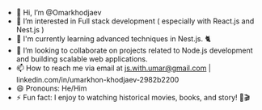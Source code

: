 - 👋 Hi, I’m @Omarkhodjaev
- 👀 I’m interested in Full stack development ( especially with React.js and Nest.js ) 
- 🌱 I'm currently learning advanced techniques in Nest.js. 🐈
- 💞️ I’m looking to collaborate on projects related to Node.js development and building scalable web applications. 
- 📫 How to reach me via email at js.with.umar@gmail.com  | linkedin.com/in/umarkhon-khodjaev-2982b2200
- 😄 Pronouns: He/Him
- ⚡ Fun fact: I enjoy to watching historical movies, books, and story! 📙🎬

<!---
Omarkhodjaev/Omarkhodjaev is a ✨ special ✨ repository because its `README.md` (this file) appears on your GitHub profile.
You can click the Preview link to take a look at your changes.
--->
